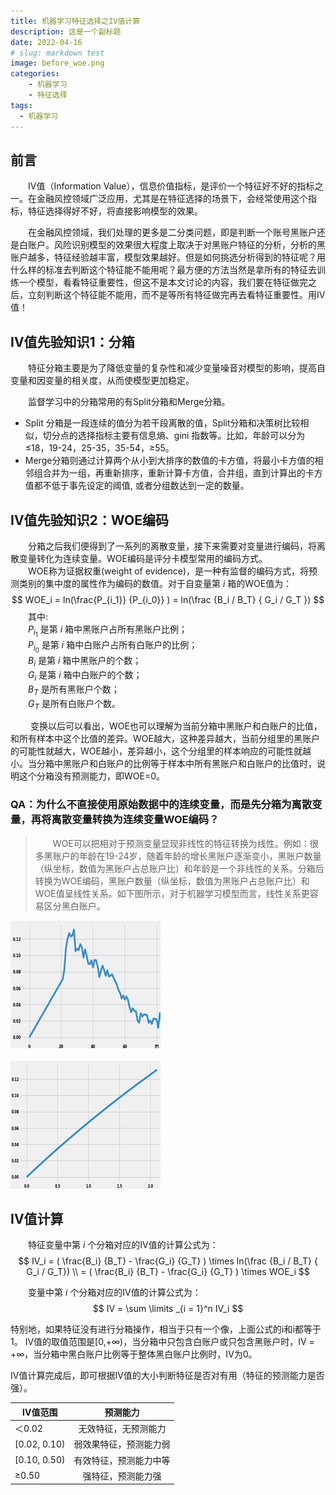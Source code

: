```yaml
---
title: 机器学习特征选择之IV值计算
description: 这是一个副标题
date: 2022-04-16
# slug: markdown test
image: before_woe.png
categories:
    - 机器学习
    - 特征选择
tags:
  - 机器学习
---
```


## 前言
&emsp;&emsp;IV值（Information Value），信息价值指标，是评价一个特征好不好的指标之一。在金融风控领域广泛应用，尤其是在特征选择的场景下，会经常使用这个指标，特征选择得好不好，将直接影响模型的效果。  

&emsp;&emsp;在金融风控领域，我们处理的更多是二分类问题，即是判断一个账号黑账户还是白账户。风险识别模型的效果很大程度上取决于对黑账户特征的分析，分析的黑账户越多，特征经验越丰富，模型效果越好。但是如何挑选分析得到的特征呢？用什么样的标准去判断这个特征能不能用呢？最方便的方法当然是拿所有的特征去训练一个模型，看看特征重要性，但这不是本文讨论的内容，我们要在特征做完之后，立刻判断这个特征能不能用，而不是等所有特征做完再去看特征重要性。用IV值！  

## IV值先验知识1：分箱
&emsp;&emsp;特征分箱主要是为了降低变量的复杂性和减少变量噪音对模型的影响，提高自变量和因变量的相关度，从而使模型更加稳定。  

&emsp;&emsp;监督学习中的分箱常用的有Split分箱和Merge分箱。
- Split 分箱是一段连续的值分为若干段离散的值，Split分箱和决策树比较相似，切分点的选择指标主要有信息熵、gini 指数等。比如，年龄可以分为 ≤18，19-24，25-35，35-54，≥55。
- Merge分箱则通过计算两个从小到大排序的数值的卡方值，将最小卡方值的相邻组合并为一组，再重新排序，重新计算卡方值，合并组，直到计算出的卡方值都不低于事先设定的阈值, 或者分组数达到一定的数量。  

## IV值先验知识2：WOE编码
&emsp;&emsp;分箱之后我们便得到了一系列的离散变量，接下来需要对变量进行编码，将离散变量转化为连续变量。WOE编码是评分卡模型常用的编码方式。  
&emsp;&emsp;WOE称为证据权重(weight of evidence)，是一种有监督的编码方式，将预测类别的集中度的属性作为编码的数值。对于自变量第 $i$ 箱的WOE值为：
$$
    WOE_i = ln(\frac{P_{i_1}} {P_{i_0}} ) = ln(\frac {B_i / B_T} {
        G_i / G_T
    })
$$
&emsp;&emsp;其中:  
&emsp;&emsp;$P_{i_1}$ 是第 $i$ 箱中黑账户占所有黑账户比例；  
&emsp;&emsp;$P_{i_0}$ 是第 $i$ 箱中白账户占所有白账户的比例；  
&emsp;&emsp;$B_i$ 是第 $i$ 箱中黑账户的个数；  
&emsp;&emsp;$G_i$ 是第 $i$ 箱中白账户的个数；  
&emsp;&emsp;$B_T$ 是所有黑账户个数；  
&emsp;&emsp;$G_T$ 是所有白账户个数。  

&emsp;&emsp; 变换以后可以看出，WOE也可以理解为当前分箱中黑账户和白账户的比值，和所有样本中这个比值的差异。WOE越大，这种差异越大，当前分组里的黑账户的可能性就越大，WOE越小，差异越小，这个分组里的样本响应的可能性就越小。当分箱中黑账户和白账户的比例等于样本中所有黑账户和白账户的比值时，说明这个分箱没有预测能力，即WOE=0。  

### QA：为什么不直接使用原始数据中的连续变量，而是先分箱为离散变量，再将离散变量转换为连续变量WOE编码？
>&emsp;&emsp;WOE可以把相对于预测变量显现非线性的特征转换为线性。例如：很多黑账户的年龄在19-24岁，随着年龄的增长黑账户逐渐变小，黑账户数量（纵坐标，数值为黑账户占总账户比）和年龄是一个非线性的关系。分箱后转换为WOE编码，黑账户数量（纵坐标，数值为黑账户占总账户比）和WOE值呈线性关系。如下图所示，对于机器学习模型而言，线性关系更容易区分黑白账户。

![WOE变换前](before_woe.png)  

![WOE变换后](after_woe.png)

## IV值计算
&emsp;&emsp;特征变量中第 $i$ 个分箱对应的IV值的计算公式为：
$$
    IV_i = ( \frac{B_i} {B_T} - \frac{G_i} {G_T} ) \times ln(\frac {B_i / B_T} {
        G_i / G_T})   \\
    = ( \frac{B_i} {B_T} - \frac{G_i} {G_T} ) \times  WOE_i
$$

&emsp;&emsp;变量中第 $i$ 个分箱对应的IV值的计算公式为：
$$
    IV = \sum \limits _{i = 1}^n IV_i
$$

特别地，如果特征没有进行分箱操作，相当于只有一个像，上面公式的i和i都等于1。
IV值的取值范围是[0,+∞)，当分箱中只包含白账户或只包含黑账户时，IV = +∞，当分箱中黑白账户比例等于整体黑白账户比例时，IV为0。

IV值计算完成后，即可根据IV值的大小判断特征是否对有用（特征的预测能力是否强）。

IV值范围|预测能力
---|:--:
＜0.02 | 无效特征，无预测能力
[0.02, 0.10) | 弱效果特征，预测能力弱
[0.10, 0.50) | 有效特征，预测能力中等
≥0.50 | 强特征，预测能力强
